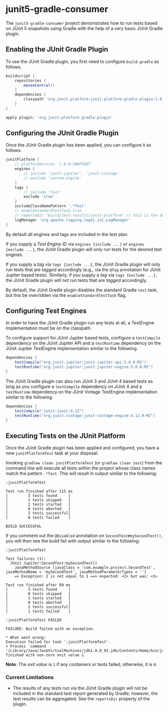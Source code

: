 # junit5-gradle-consumer

The `junit5-gradle-consumer` project demonstrates how to run tests based on
JUnit 5 snapshots using Gradle with the help of a very basic JUnit Gradle plugin.

## Enabling the JUnit Gradle Plugin

To use the JUnit Gradle plugin, you first need to configure `build.gradle` as follows.

```groovy
buildscript {
	repositories {
		mavenCentral()
	}
	dependencies {
		classpath 'org.junit.platform:junit-platform-gradle-plugin:1.0.0-M2'
	}
}

apply plugin: 'org.junit.platform.gradle.plugin'
```

## Configuring the JUnit Gradle Plugin

Once the JUnit Gradle plugin has been applied, you can configure it as follows.

```groovy
junitPlatform {
	// platformVersion '1.0.0-SNAPSHOT'
	engines {
		// include 'junit-jupiter', 'junit-vintage'
		// exclude 'custom-engine'
	}
	tags {
		// include 'fast'
		exclude 'slow'
	}
	includeClassNamePattern '.*Test'
	// enableStandardTestTask true
	// reportsDir "build/test-results/junit-platform" // this is the default
	logManager 'org.apache.logging.log4j.jul.LogManager'
}
```

By default all engines and tags are included in the test plan.

If you supply a _Test Engine ID_ via `engines {include ...}` or `engines {exclude ...}`,
the JUnit Gradle plugin will only run tests for the desired test engines.

If you supply a _tag_ via `tags {include ...}`, the JUnit Gradle plugin will only
run tests that are _tagged_ accordingly (e.g., via the `@Tag` annotation for
JUnit Jupiter based tests). Similarly, if you supply a _tag_ via `tags {exclude ...}`,
the JUnit Gradle plugin will not run tests that are _tagged_ accordingly.

By default, the JUnit Gradle plugin disables the standard Gradle `test` task, but
this be overridden via the `enableStandardTestTask` flag.

## Configuring Test Engines

In order to have the JUnit Gradle plugin run any tests at all, a TestEngine
implementation must be on the classpath.

To configure support for JUnit Jupiter based tests, configure a `testCompile` dependency
on the JUnit Jupiter API and a `testRuntime` dependency on the JUnit Jupiter TestEngine
implementation similar to the following.

```groovy
dependencies {
	testCompile("org.junit.jupiter:junit-jupiter-api:5.0.0-M2")
	testRuntime("org.junit.jupiter:junit-jupiter-engine:5.0.0-M2")
}
```

The JUnit Gradle plugin can also run JUnit 3 and JUnit 4 based tests as long as you
configure a `testCompile` dependency on JUnit 4 and a `testRuntime` dependency on the
JUnit Vintage TestEngine implementation similar to the following.

```groovy
dependencies {
	testCompile("junit:junit:4.12")
	testRuntime("org.junit.vintage:junit-vintage-engine:4.12.0-M2")
}
```

## Executing Tests on the JUnit Platform

Once the JUnit Gradle plugin has been applied and configured, you have a new
`junitPlatformTest` task at your disposal.

Invoking `gradlew clean junitPlatformTest` (or `gradlew clean test`) from the command
line will execute all tests within the project whose class names match the pattern
`.*Test`. This will result in output similar to the following:

```
:junitPlatformTest

Test run finished after 115 ms
[         3 tests found     ]
[         1 tests skipped   ]
[         2 tests started   ]
[         0 tests aborted   ]
[         2 tests successful]
[         0 tests failed    ]

BUILD SUCCESSFUL
```

If you comment out the `@Disabled` annotation on `SecondTest#mySecondTest()`, you will
then see the build fail with output similar to the following:

```
:junitPlatformTest

Test failures (1):
  JUnit Jupiter:SecondTest:mySecondTest()
    JavaMethodSource [javaClass = 'com.example.project.SecondTest', javaMethodName = 'mySecondTest', javaMethodParameterTypes = '']
    => Exception: 2 is not equal to 1 ==> expected: <2> but was: <1>

Test run finished after 89 ms
[         3 tests found     ]
[         0 tests skipped   ]
[         3 tests started   ]
[         0 tests aborted   ]
[         2 tests successful]
[         1 tests failed    ]

:junitPlatformTest FAILED

FAILURE: Build failed with an exception.

* What went wrong:
Execution failed for task ':junitPlatformTest'.
> Process 'command '/Library/Java/JavaVirtualMachines/jdk1.8.0_92.jdk/Contents/Home/bin/java'' finished with non-zero exit value 1
```

**Note**: The _exit value_ is `1` if any containers or tests failed; otherwise, it is `0`.

### Current Limitations

- The results of any tests run via the JUnit Gradle plugin will not be included
  in the standard test report generated by Gradle; however, the test results
  can be aggregated. See the `reportsDir` property of the plugin.
